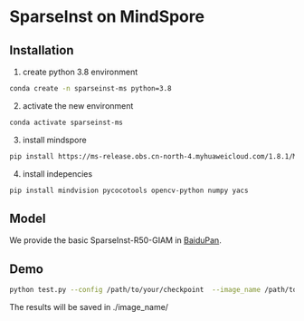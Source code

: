 # SparseInst on MindSpore

##  Installation  

1. create python 3.8 environment  
```bash
conda create -n sparseinst-ms python=3.8  
```
2. activate the new environment  
```bash
conda activate sparseinst-ms    
```

3. install mindspore   
``` bash
pip install https://ms-release.obs.cn-north-4.myhuaweicloud.com/1.8.1/MindSpore/gpu/x86_64/cuda-11.1/mindspore_gpu-1.8.1-cp38-cp38-linux_x86_64.whl --trusted-host ms-release.obs.cn-north-4.myhuaweicloud.com -i https://pypi.tuna.tsinghua.edu.cn/simple 
``` 

4. install indepencies   
```bash
pip install mindvision pycocotools opencv-python numpy yacs   
```

##  Model

We provide the basic SparseInst-R50-GIAM in [BaiduPan](https://pan.baidu.com/s/1ZmZ6nqZrwt4ALYP1B2kdCA?pwd=7xsb).

##  Demo

```bash
python test.py --config /path/to/your/checkpoint  --image_name /path/to/your/image --visualize  
```

The results will be saved in ./image_name/
